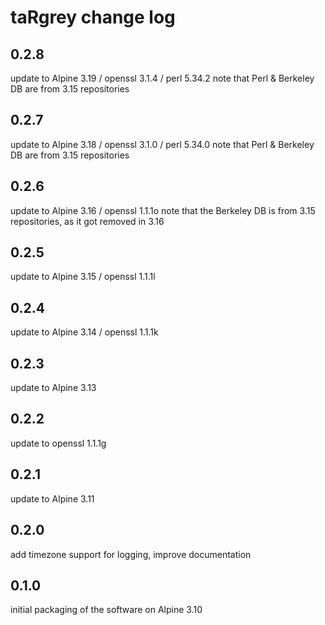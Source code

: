 # taRgrey change log

## 0.2.8
update to Alpine 3.19 / openssl 3.1.4 / perl 5.34.2
note that Perl & Berkeley DB are from 3.15 repositories

## 0.2.7
update to Alpine 3.18 / openssl 3.1.0 / perl 5.34.0
note that Perl & Berkeley DB are from 3.15 repositories

## 0.2.6
update to Alpine 3.16 / openssl 1.1.1o
note that the Berkeley DB is from 3.15 repositories, as it got removed in 3.16

## 0.2.5
update to Alpine 3.15 / openssl 1.1.1l

## 0.2.4
update to Alpine 3.14 / openssl 1.1.1k

## 0.2.3
update to Alpine 3.13

## 0.2.2
update to openssl 1.1.1g

## 0.2.1
update to Alpine 3.11

## 0.2.0
add timezone support for logging, improve documentation

## 0.1.0
initial packaging of the software on Alpine 3.10

